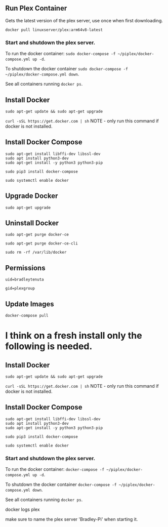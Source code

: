 ## Run Plex Container

Gets the latest version of the plex server, use once when first downloading.

`docker pull linuxserver/plex:arm64v8-latest`

### Start and shutdown the plex server.

To run the docker container: `sudo docker-compose -f ~/piplex/docker-compose.yml up -d`.

To shutdown the docker container `sudo docker-compose -f ~/piplex/docker-compose.yml down`.

See all containers running `docker ps`.

## Install Docker

`sudo apt-get update && sudo apt-get upgrade`

`curl -sSL https://get.docker.com | sh` NOTE - only run this command if docker is not installed.

## Install Docker Compose

```
sudo apt-get install libffi-dev libssl-dev
sudo apt install python3-dev
sudo apt-get install -y python3 python3-pip
```

`sudo pip3 install docker-compose`

`sudo systemctl enable docker`

## Upgrade Docker

`sudo apt-get upgrade`

## Uninstall Docker

`sudo apt-get purge docker-ce`

`sudo apt-get purge docker-ce-cli`

`sudo rm -rf /var/lib/docker`

## Permissions

`uid=bradleytenuta`

`gid=plexgroup`

## Update Images

`docker-compose pull`

# I think on a fresh install only the following is needed.

## Install Docker

`sudo apt-get update && sudo apt-get upgrade`

`curl -sSL https://get.docker.com | sh` NOTE - only run this command if docker is not installed.

## Install Docker Compose

```
sudo apt-get install libffi-dev libssl-dev
sudo apt install python3-dev
sudo apt-get install -y python3 python3-pip
```

`sudo pip3 install docker-compose`

`sudo systemctl enable docker`

### Start and shutdown the plex server.

To run the docker container: `docker-compose -f ~/piplex/docker-compose.yml up -d`.

To shutdown the docker container `docker-compose -f ~/piplex/docker-compose.yml down`.

See all containers running `docker ps`.

docker logs plex

make sure to name the plex server 'Bradley-Pi' when starting it.
